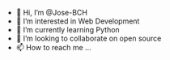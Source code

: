 - 👋 Hi, I’m @Jose-BCH
- 👀 I’m interested in Web Development
- 🌱 I’m currently learning Python
- 💞️ I’m looking to collaborate on open source
- 📫 How to reach me ...

<!---
Jose-BCH/Jose-BCH is a ✨ special ✨ repository because its `README.md` (this file) appears on your GitHub profile.
You can click the Preview link to take a look at your changes.
--->
